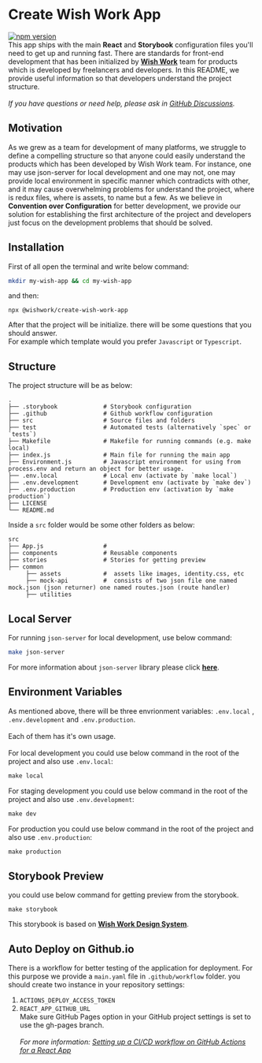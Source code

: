 # Create Wish Work App

[![npm version](https://badge.fury.io/js/%40wishwork%2Fcreate-wish-work-app.svg)](https://badge.fury.io/js/%40wishwork%2Fcreate-wish-work-app) \
This app ships with the main **React** and **Storybook** configuration files you'll need to get up and running fast. There are standards for front-end development
that has been initialized by [**Wish Work**](https://wishwork.org) team for products which is developed by freelancers and developers. In this
README, we provide useful information so that developers understand the project structure. \
\
*If you have questions or need help, please ask in [GitHub Discussions](https://github.com/wish-team/wishwork-cli/discussions).*

## Motivation
As we grew as a team for development of many platforms, we struggle to define a compelling structure so that anyone could 
easily understand the products which has been developed by Wish Work team. For instance, one may use json-server for local development
and one may not, one may provide local environment in specific manner which contradicts with other, and it may cause overwhelming problems for understand the project, where is redux files, where is assets, 
to name but a few. As we believe in **Convention over Configuration** for better development, we provide our solution for establishing the first architecture of the project and developers just focus on the development problems that should be solved.

## Installation
First of all open the terminal and write below command:

```sh
mkdir my-wish-app && cd my-wish-app
```

and then:
```npm
npx @wishwork/create-wish-work-app
```
After that the project will be initialize. there will be some questions that you should answer.\
For example which template would you prefer `Javascript` or `Typescript`.


## Structure
The project structure will be as below: 

    .
    ├── .storybook             # Storybook configuration
    ├── .github                # Github workflow configuration
    ├── src                    # Source files and folders
    ├── test                   # Automated tests (alternatively `spec` or `tests`)
    ├── Makefile               # Makefile for running commands (e.g. make local)
    ├── index.js               # Main file for running the main app
    ├── Environment.js         # Javascript environment for using from process.env and return an object for better usage. 
    ├── .env.local             # Local env (activate by `make local`)
    ├── .env.development       # Development env (activate by `make dev`)
    ├── .env.production        # Production env (activation by `make production`)
    ├── LICENSE                 
    └── README.md   

Inside a `src` folder would be some other folders as below:

    src
    ├── App.js                 # 
    ├── components             # Reusable components
    ├── stories                # Stories for getting preview
    ├── common                 
         ├── assets            #  assets like images, identity.css, etc
         ├── mock-api          #  consists of two json file one named mock.json (json returner) one named routes.json (route handler) 
         ├── utilities   


## Local Server

For running `json-server` for local development, use below command:
```sh
make json-server
```
For more information about `json-server` library please click [**here**](https://github.com/typicode/json-server).
## Environment Variables

As mentioned above, there will be three envrionment variables: `.env.local` , `.env.development` and `.env.production`. \
\
Each of them has it's own usage. \
\
For local development you could use below command in the root of the project and also use `.env.local`:
```makefile
make local
```
For staging development you could use below command in the root of the project and also use `.env.development`:
```makefile
make dev
```
For production you could use below command in the root of the project and also use `.env.production`:
```makefile
make production
```

## Storybook Preview
you could use below command for getting preview from the storybook.
```
make storybook
``` 
This storybook is based on [**Wish Work Design System**](https://github.com/wish-team/wish-work-dms).

## Auto Deploy on Github.io
There is a workflow for better testing of the application for deployment. For this purpose we provide 
a `main.yaml` file in `.github/workflow` folder.
you should create two instance in your repository settings: 
1. `ACTIONS_DEPLOY_ACCESS_TOKEN`
2. `REACT_APP_GITHUB_URL`
\
Make sure GitHub Pages option in your GitHub project settings is set to use the gh-pages branch.
\
\
*For more information: [Setting up a CI/CD workflow on GitHub Actions for a React App](https://dev.to/dyarleniber/setting-up-a-ci-cd-workflow-on-github-actions-for-a-react-app-with-github-pages-and-codecov-4hnp)*
